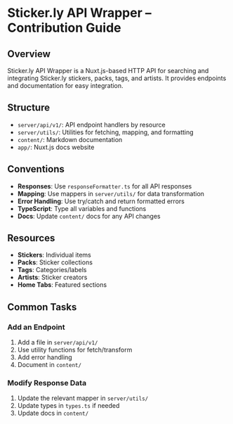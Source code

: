 # Sticker.ly API Wrapper – Contribution Guide

## Overview
Sticker.ly API Wrapper is a Nuxt.js-based HTTP API for searching and integrating Sticker.ly stickers, packs, tags, and artists. It provides endpoints and documentation for easy integration.

## Structure
- `server/api/v1/`: API endpoint handlers by resource
- `server/utils/`: Utilities for fetching, mapping, and formatting
- `content/`: Markdown documentation
- `app/`: Nuxt.js docs website

## Conventions
- **Responses**: Use `responseFormatter.ts` for all API responses
- **Mapping**: Use mappers in `server/utils/` for data transformation
- **Error Handling**: Use try/catch and return formatted errors
- **TypeScript**: Type all variables and functions
- **Docs**: Update `content/` docs for any API changes

## Resources
- **Stickers**: Individual items
- **Packs**: Sticker collections
- **Tags**: Categories/labels
- **Artists**: Sticker creators
- **Home Tabs**: Featured sections

## Common Tasks

### Add an Endpoint
1. Add a file in `server/api/v1/`
2. Use utility functions for fetch/transform
3. Add error handling
4. Document in `content/`

### Modify Response Data
1. Update the relevant mapper in `server/utils/`
2. Update types in `types.ts` if needed
3. Update docs in `content/`
